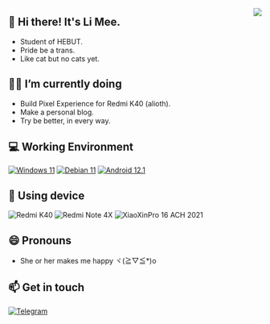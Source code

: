 <img align="right"
     src="https://github-readme-stats.vercel.app/api?username=LiMee233&hide=issues&show_icons=true&hide_title=true&hide_border=true" />

## 👋 Hi there! It's Li Mee.

- Student of HEBUT.
- Pride be a trans.
- Like cat but no cats yet.

## 👩‍💻 I’m currently doing

- Build Pixel Experience for Redmi K40 (alioth).
- Make a personal blog.
- Try be better, in every way.

## 💻 Working Environment

[![Windows 11](https://img.shields.io/badge/Windows%2011-00adef?style=flat-square&logo=windows&logoColor=white)](https://www.microsoft.com/en-us/windows/windows-11)
[![Debian 11](https://img.shields.io/badge/Debian_11-a80030?style=flat-square&logo=debian&logoColor=white)](https://www.debian.org/)
[![Android 12.1](https://img.shields.io/badge/Android_12.1-brightgreen?style=flat-square&logo=android&logoColor=white)](https://www.android.com/android-12/)

## 📱 Using device

![Redmi K40](https://img.shields.io/badge/Xiaomi_Redmi%20K40-orange?style=flat-square&logo=xiaomi&logoColor=white)
![Redmi Note 4X](https://img.shields.io/badge/Xiaomi_Redmi%20Note%204X-orange?style=flat-square&logo=xiaomi&logoColor=white)
![XiaoXinPro 16 ACH 2021](https://img.shields.io/badge/XiaoXinPro_16_ACH_2021_with_RTX3050-e60012?style=flat-square&logo=lenovo&logoColor=ffffff)


## 😄 Pronouns

- She or her makes me happy ヾ(≧▽≦*)o

## 📫 Get in touch

[![Telegram](https://img.shields.io/badge/LiMee233-0088cc?style=flat-square&logo=telegram&logoColor=ffffff)](https://t.me/LiMee233)
